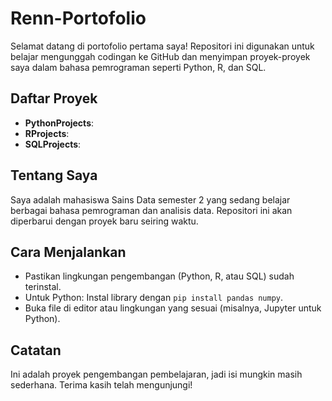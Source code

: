 # Renn-Portofolio

Selamat datang di portofolio pertama saya! Repositori ini digunakan untuk belajar mengunggah codingan ke GitHub dan menyimpan proyek-proyek saya dalam bahasa pemrograman seperti Python, R, dan SQL.

## Daftar Proyek
- **PythonProjects**: 
- **RProjects**:
- **SQLProjects**: 

## Tentang Saya
Saya adalah mahasiswa Sains Data semester 2 yang sedang belajar berbagai bahasa pemrograman dan analisis data. Repositori ini akan diperbarui dengan proyek baru seiring waktu.

## Cara Menjalankan
- Pastikan lingkungan pengembangan (Python, R, atau SQL) sudah terinstal.
- Untuk Python: Instal library dengan `pip install pandas numpy`.
- Buka file di editor atau lingkungan yang sesuai (misalnya, Jupyter untuk Python).

## Catatan
Ini adalah proyek pengembangan pembelajaran, jadi isi mungkin masih sederhana. Terima kasih telah mengunjungi!
